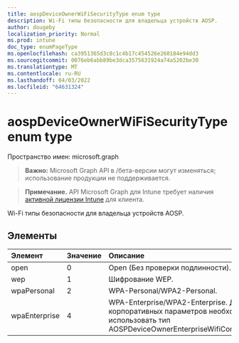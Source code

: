 ```yaml
---
title: aospDeviceOwnerWiFiSecurityType enum type
description: Wi-Fi типы безопасности для владельца устройств AOSP.
author: dougeby
localization_priority: Normal
ms.prod: intune
doc_type: enumPageType
ms.openlocfilehash: ca3951365d3c8c1c4b17c454526e260184e94dd3
ms.sourcegitcommit: 0076eb6abb89be3dca3575631924a74a5202be30
ms.translationtype: MT
ms.contentlocale: ru-RU
ms.lasthandoff: 04/03/2022
ms.locfileid: "64631324"
---
```

# <a name="aospdeviceownerwifisecuritytype-enum-type"></a>aospDeviceOwnerWiFiSecurityType enum type

Пространство имен: microsoft.graph

> **Важно:** Microsoft Graph API в /бета-версии могут изменяться; использование продукции не поддерживается.

> **Примечание.** API Microsoft Graph для Intune требует наличия [активной лицензии Intune](https://go.microsoft.com/fwlink/?linkid=839381) для клиента.

Wi-Fi типы безопасности для владельца устройств AOSP.

## <a name="members"></a>Элементы
|Элемент|Значение|Описание|
|:---|:---|:---|
|open|0|Open (Без проверки подлинности).|
|wep|1|Шифрование WEP.|
|wpaPersonal|2|WPA-Personal/WPA2-Personal.|
|wpaEnterprise|4|WPA-Enterprise/WPA2-Enterprise. Для настройки корпоративных параметров необходимо использовать тип AOSPDeviceOwnerEnterpriseWifiConfiConfiguration.|




